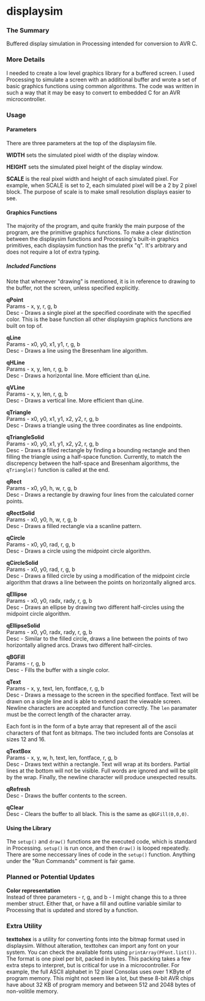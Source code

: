displaysim
==========

### The Summary
Buffered display simulation in Processing intended for conversion to AVR C.

### More Details
I needed to create a low level graphics library for a buffered screen. I used
Processing to simulate a screen with an additional buffer and wrote a set of
basic graphics functions using common algorithms. The code was written in such
a way that it may be easy to convert to embedded C for an AVR microcontroller.

### Usage
#### Parameters
There are three parameters at the top of the displaysim file.

**WIDTH** sets the simulated pixel width of the display window.

**HEIGHT** sets the simulated pixel height of the display window.

**SCALE** is the real pixel width and height of each simulated pixel. For
example, when SCALE is set to 2, each simulated pixel will be a 2 by 2
pixel block. The purpose of scale is to make small resolution displays
easier to see. 

#### Graphics Functions
The majority of the program, and quite frankly the main purpose of the program, 
are the primitive graphics functions. To make a clear distinction between
the displaysim functions and Processing's built-in graphics primitives, each
displaysim function has the prefix "q". It's arbitrary and does not require a
lot of extra typing.

##### Included Functions
Note that whenever "drawing" is mentioned, it is in reference to drawing to
the buffer, not the screen, unless specified explicitly.

**qPoint**    
Params - x, y, r, g, b  
Desc - Draws a single pixel at the specified coordinate with the specified
color. This is the base function all other displaysim graphics functions
are built on top of.

**qLine**  
Params - x0, y0, x1, y1, r, g, b  
Desc - Draws a line using the Bresenham line algorithm.

**qHLine**  
Params - x, y, len, r, g, b  
Desc - Draws a horizontal line. More efficient than qLine.

**qVLine**  
Params - x, y, len, r, g, b  
Desc - Draws a vertical line. More efficient than qLine.

**qTriangle**  
Params - x0, y0, x1, y1, x2, y2, r, g, b  
Desc - Draws a triangle using the three coordinates as line endpoints.

**qTriangleSolid**  
Params - x0, y0, x1, y1, x2, y2, r, g, b  
Desc - Draws a filled rectangle by finding a bounding rectangle and then
filling the triangle using a half-space function. Currently, to match the
discrepency between the half-space and Bresenham algorithms, the
`qTriangle()` function is called at the end.

**qRect**  
Params - x0, y0, h, w, r, g, b   
Desc - Draws a rectangle by drawing four lines from the calculated
corner points.

**qRectSolid**  
Params - x0, y0, h, w, r, g, b  
Desc - Draws a filled rectangle via a scanline pattern.

**qCircle**  
Params - x0, y0, rad, r, g, b   
Desc - Draws a circle using the midpoint circle algorithm.

**qCircleSolid**  
Params - x0, y0, rad, r, g, b  
Desc - Draws a filled circle by using a modification of the midpoint
circle algorithm that draws a line between the points on horizontally
aligned arcs.

**qEllipse**  
Params - x0, y0, radx, rady, r, g, b  
Desc - Draws an ellipse by drawing two different half-circles using
the midpoint circle algorithm.

**qEllipseSolid**  
Params - x0, y0, radx, rady, r, g, b   
Desc - Similar to the filled circle, draws a line between the points of two
horizontally aligned arcs. Draws two different half-circles.

**qBGFill**  
Params - r, g, b  
Desc - Fills the buffer with a single color.

**qText**  
Params - x, y, text, len, fontface, r, g, b  
Desc - Draws a message to the screen in the specified fontface. Text will be
drawn on a single line and is able to extend past the viewable screen. Newline
characters are accepted and function correctly. The `len` paramater must be
the correct length of the character array.

Each font is in the form of a byte array that represent all of the ascii
characters of that font as bitmaps. The two included fonts are Consolas at sizes
12 and 16.

**qTextBox**  
Params - x, y, w, h, text, len, fontface, r, g, b  
Desc - Draws text within a rectangle. Text will wrap at its borders. Partial lines
at the bottom will not be visible. Full words are ignored and will be split by
the wrap. Finally, the newline character will produce unexpected results.

**qRefresh**  
Desc - Draws the buffer contents to the screen.

**qClear**  
Desc - Clears the buffer to all black. This is the same as `qBGFill(0,0,0)`.

#### Using the Library
The `setup()` and `draw()` functions are the executed code, which is
standard in Processing. `setup()` is run once, and then `draw()` is looped
repeatedly. There are some neccessary lines of code in the `setup()` function.
Anything under the "Run Commands" comment is fair game.

### Planned or Potential Updates
**Color representation**  
Instead of three parameters - r, g, and b - I might change this to a three
member struct. Either that, or have a fill and outline variable similar
to Processing that is updated and stored by a function.


### Extra Utility
**texttohex** is a utility for converting fonts into the bitmap format used in
displaysim. Without alteration, texttohex can import any font on your system.
You can check the available fonts using `printArray(PFont.list())`. The format
is one pixel per bit, packed in bytes. This packing takes a few extra steps to
interpret, but is critical for use in a microcontroller. For example, the full
ASCII alphabet in 12 pixel Consolas uses over 1 KByte of program memory. This
might not seem like a lot, but these 8-bit AVR chips have about 32 KB of
program memory and between 512 and 2048 bytes of non-volitile memory.
